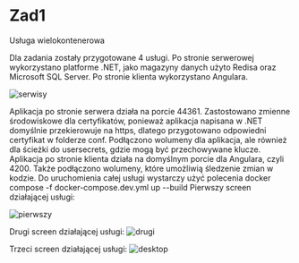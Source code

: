 # Zad1
Usługa wielokontenerowa


Dla zadania zostały przygotowane 4 usługi. Po stronie serwerowej wykorzystano platforme .NET, jako magazyny danych użyto Redisa oraz Microsoft SQL Server. Po stronie klienta wykorzystano Angulara.

![serwisy](https://user-images.githubusercontent.com/51209004/148280211-e068d415-55b0-42b9-b0dc-993713d341cc.PNG)

Aplikacja po stronie serwera działa na porcie 44361. Zastostowano zmienne środowiskowe dla certyfikatów, ponieważ aplikacja napisana w .NET domyślnie przekierowuje na https, dlatego przygotowano odpowiedni certyfikat w folderze conf. Podłączono wolumeny dla aplikacja, ale również dla ścieżki do usersecrets, gdzie mogą być przechowywane klucze. Aplikacja po stronie klienta działa na domyślnym porcie dla Angulara, czyli 4200. Także podłączono wolumeny, które umożliwią śledzenie zmian w kodzie. Do uruchomienia całej usługi wystarczy użyć polecenia docker compose -f docker-compose.dev.yml up --build
Pierwszy screen działającej usługi:

![pierwszy](https://user-images.githubusercontent.com/51209004/148280270-cbc78263-93d0-40ab-b8ca-74ec0244cc50.PNG)

Drugi screen działającej usługi:
![drugi](https://user-images.githubusercontent.com/51209004/148280304-0ad3c911-20b7-4cd8-89ae-918f4726c075.PNG)

Trzeci screen działającej usługi:
![desktop](https://user-images.githubusercontent.com/51209004/148280369-2491b208-c6e2-4b96-b59b-866669fccef2.PNG)
